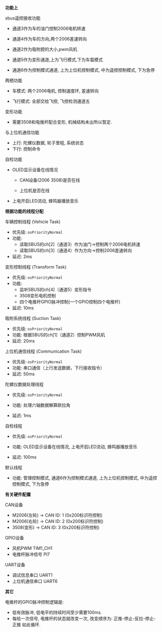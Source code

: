 **功能上** 

sbus遥控接收功能

- 通道3作为车的油门控制2006电机转速

- 通道4作为车的方向,两个2006差速转向
- 通道2作为吸附腔的大小,pwm风机
- 通道5作为变形通道,上为飞行模式,下为车载模式
- 通道6作为控制模式通道, 上为上位机控制模式, 中为遥控控制模式, 下为急停

两栖功能

- 车模式: 两个2006电机, 控制速度环, 差速转向

- 飞行模式: 全部交给飞控, 飞控检测通道五

变形功能

- 需要3508和电推杆配合变形, 机械结构未出所以暂定.

与上位机通信功能

- 上行: 陀螺仪数据, 轮子里程, 系统状态 
- 下行: 控制命令

自检功能

- OLED显示设备在线情况

  - CAN设备(2006 3508)是否在线

  - 上位机是否在线

- 上电开启LED流动, 蜂鸣器播放音乐



**根据功能的线程分配**

车辆控制线程 (Vehicle Task)

- 优先级: `osPriorityNormal`
- 功能:
  - 读取SBUS的ch[2]（通道3）作为油门→控制两个2006电机转速
  - 读取SBUS的ch[3]（通道4）作为方向→控制2006差速转向
- 延迟: 2ms

变形控制线程 (Transform Task)

- 优先级: `osPriorityNormal`
- 功能:
  - 监听SBUS的ch[4]（通道5）变形指令
  - 3508变形电机控制
  - 四个电推杆GPIO脉冲控制(一个GPIO控制四个电推杆)
- 延迟: 10ms

吸附系统线程 (Suction Task)

- 优先级: `osPriorityNormal`
- 功能: 根据SBUS的ch[1]（通道2）控制PWM风机
- 延迟: 20ms

上位机通信线程 (Communication Task)

- 优先级: `osPriorityNormal`
- 功能: 串口通信（上行发送数据，下行接收指令）
- 延迟: 50ms

陀螺仪数据处理线程

- 优先级: `osPriorityNormal`
- 功能: 处理六轴数据解算欧拉角

- 延迟: 1ms

自检线程

- 优先级: `osPriorityNormal`
- 功能: OLED显示设备在线情况, 上电开启LED流动, 蜂鸣器播放音乐

- 延迟: 100ms


默认线程

- 功能: 管理控制模式, 通道6作为控制模式通道, 上为上位机控制模式, 中为遥控控制模式, 下为急停

**有关硬件配置**

CAN设备

- M2006(左轮)  → CAN ID: 1  (0x200标识符控制)
- M2006(右轮)  → CAN ID: 2  (0x200标识符控制)  
- 3508(变形)   → CAN ID: 3  (0x200标识符控制)

GPIO设备

- 风机PWM TIM1_CH1
- 电推杆脉冲信号 PI7

UART设备

- 调试信息串口 UART1
- 上位机通信串口 UART6

**其它**

电推杆的GPIO脉冲控制逻辑是: 

- 低有效脉冲, 低电平的持续时间至少需要100ms.
- 每给一次信号, 电推杆的状态就改变一次, 改变顺序为: 正推-停止-反拉-停止-正推 如此循环. 



